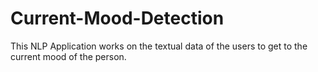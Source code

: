 # Current-Mood-Detection

This NLP Application works on the textual data of the users to get to the current mood of the person.
